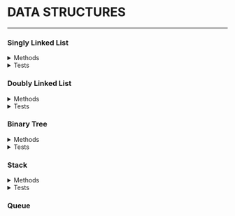 # DATA STRUCTURES
---------------
### Singly Linked List

<details><summary>Methods</summary>
<p>

- [X] Create Node class
- [X] Refactor to make node class and linked list
      classes generic. Node<T>
- [X] Add new node
- [X] Compare two generic nodes
- [X] Delete a specific value from the list
- [X] Display all node values
- [ ] Display values in reverse

</p>
</details>

<details><summary>Tests</summary>
<p>

- [X] All Node properties
  - [X] IsEmpty Property
  - [X] Count Property
  - [X] Head Property
- [X] Add new node
- [X] Delete a value 
  - [X] from the front
  - [X] from the back
  - [X] nonexistant value
- [X] Display all node values
- [ ] Display values in reverse

</p>
</details>

### Doubly Linked List

<details><summary>Methods</summary>
<p>

- [X] Create DNode<T> class
- [X] Refactor to make node class and linked list
      classes generic.
- [X] Add new node
- [X] Compare two generic nodes
- [X] Delete a specific value from the list
- [X] Display all node values
- [ ] Display values in reverse

</p>
</details>

<details><summary>Tests</summary>
<p>

- [X] All Node properties
  - [X] IsEmpty Property
  - [X] Count Property
  - [X] Head Property
  - [X] Tail Property
- [X] Add DNode<T> to front
- [X] Add DNode<T> to back
- [X] Delete a value 
  - [X] from the front
  - [X] from the back
  - [X] nonexistant value


</p>
</details>

### Binary Tree

<details><summary>Methods</summary>
<p>

- [X] Create TreeNode class
- [X] Insert new node
- [X] Insert recursively
- [X] Display all nodes
- [ ] Traversals
  - [ ] Inorder
  - [ ] Preorder
  - [ ] Postorder
  - [ ] Breadth First Search (BFS)

</p>
</details>

<details><summary>Tests</summary>
<p>

- [ ] All node properties
- [ ] Insert
- [ ] Insert recursively
- [ ] Display
- [ ] Traversals
  - [ ] Inorder
  - [ ] Preorder
  - [ ] Postorder
  - [ ] Breadth First Search (BFS)

</p>
</details>

### Stack

<details><summary>Methods</summary>
<p>

- [X] Create Singly Linked List class
- [X] Push
- [X] Pop
- [X] Peek

</p>
</details>

<details><summary>Tests</summary>
<p>

- [X] All linked list properties
- [X] Push
- [ ] Push invalid value
- [X] Pop
- [ ] Pop on empty list
- [X] Peek
- [ ] Peek empty list

</p>
</details>

### Queue
